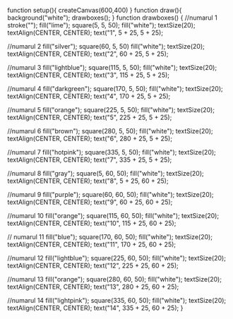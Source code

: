 function setup(){
    createCanvas(600,400)
  }
  function draw(){
    background("white");
    drawboxes();
  }
  function drawboxes() {
  //numarul 1
  stroke("");
  fill("lime");
  square(5, 5, 50);
  fill("white");
  textSize(20);
  textAlign(CENTER, CENTER);
  text("1", 5 + 25, 5 + 25);

  //numarul 2
  fill("silver");
  square(60, 5, 50)
  fill("white");
  textSize(20);
  textAlign(CENTER, CENTER);
  text("2", 60 + 25, 5 + 25);

  //numarul 3
  fill("lightblue");
  square(115, 5, 50);
  fill("white");
  textSize(20);
  textAlign(CENTER, CENTER);
  text("3", 115 + 25, 5 + 25);

  //numarul 4
  fill("darkgreen");
  square(170, 5, 50);
  fill("white");
  textSize(20);
  textAlign(CENTER, CENTER);
  text("4", 170 + 25, 5 + 25);

  //numarul 5
  fill("orange");
  square(225, 5, 50);
  fill("white");
  textSize(20);
  textAlign(CENTER, CENTER);
  text("5", 225 + 25, 5 + 25);

  //numarul 6
  fill("brown");
  square(280, 5, 50);
  fill("white");
  textSize(20);
  textAlign(CENTER, CENTER);
  text("6", 280 + 25, 5 + 25);

  //numarul 7
  fill("hotpink");
  square(335, 5, 50);
  fill("white");
  textSize(20);
  textAlign(CENTER, CENTER);
  text("7", 335 + 25, 5 + 25);

  //numarul 8
  fill("gray");
  square(5, 60, 50);
  fill("white");
  textSize(20);
  textAlign(CENTER, CENTER);
  text("8", 5 + 25, 60 + 25);

  //numarul 9
  fill("purple");
  square(60, 60, 50);
  fill("white");
  textSize(20);
  textAlign(CENTER, CENTER);
  text("9", 60 + 25, 60 + 25);

  //numarul 10
  fill("orange");
  square(115, 60, 50);
  fill("white");
  textSize(20);
  textAlign(CENTER, CENTER);
  text("10", 115 + 25, 60 + 25);

  // numarul 11
  fill("blue");
  square(170, 60, 50);
  fill("white");
  textSize(20);
  textAlign(CENTER, CENTER);
  text("11", 170 + 25, 60 + 25);

  //numarul 12
  fill("lightblue");
  square(225, 60, 50);
  fill("white");
  textSize(20);
  textAlign(CENTER, CENTER);
  text("12", 225 + 25, 60 + 25);

  //numarul 13
  fill("orange");
  square(280, 60, 50);
  fill("white");
  textSize(20);
  textAlign(CENTER, CENTER);
  text("13", 280 + 25, 60 + 25);

  //numarul 14 
  fill("lightpink");
  square(335, 60, 50);
  fill("white");
  textSize(20);
  textAlign(CENTER, CENTER);
  text("14", 335 + 25, 60 + 25);
  }
